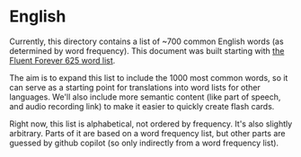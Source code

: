 # English

Currently, this directory contains a list of ~700 common English words (as determined by word frequency).
This document was built starting with [the Fluent Forever 625 word list](https://blog.fluent-forever.com/appendix5/).

The aim is to expand this list to include the 1000 most common words, so it can serve as a starting point for translations into word lists for other languages. We'll also include more semantic content (like part of speech, and audio recording link) to make it easier to quickly create flash cards.

Right now, this list is alphabetical, not ordered by frequency. It's also slightly arbitrary. Parts of it are based on a word frequency list, but other parts are guessed by github copilot (so only indirectly from a word frequency list).
